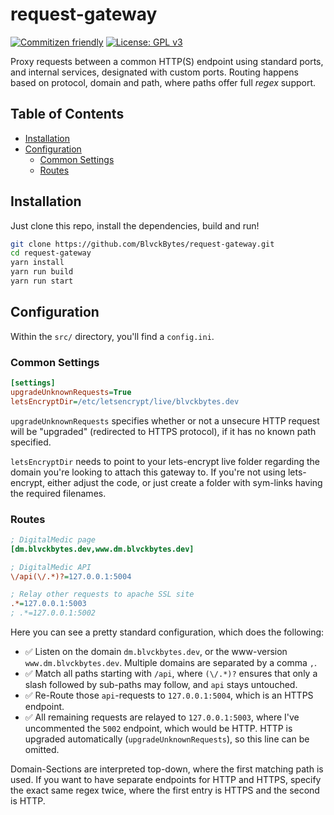 # request-gateway

[![Commitizen friendly](https://img.shields.io/badge/commitizen-friendly-brightgreen.svg)](http://commitizen.github.io/cz-cli/)
[![License: GPL v3](https://img.shields.io/badge/License-GPLv3-blue.svg)](https://www.gnu.org/licenses/gpl-3.0)

Proxy requests between a common HTTP(S) endpoint using standard ports, and internal services, designated with custom ports. Routing happens based on protocol, domain and path, where paths offer full *regex* support.

## Table of Contents
* [Installation](#installation)
* [Configuration](#configuration)
  * [Common Settings](#common-settings)
  * [Routes](#routes)

## Installation

Just clone this repo, install the dependencies, build and run!

```bash
git clone https://github.com/BlvckBytes/request-gateway.git
cd request-gateway
yarn install
yarn run build
yarn run start
```

## Configuration

Within the `src/` directory, you'll find a `config.ini`.

### Common Settings

```ini
[settings]
upgradeUnknownRequests=True
letsEncryptDir=/etc/letsencrypt/live/blvckbytes.dev
```

`upgradeUnknownRequests` specifies whether or not a unsecure HTTP request will be "upgraded" (redirected to HTTPS protocol), if it has no known path specified.

`letsEncryptDir` needs to point to your lets-encrypt live folder regarding the domain you're looking to attach this gateway to. If you're not using lets-encrypt, either adjust the code, or just create a folder with sym-links having the required filenames.

### Routes

```ini
; DigitalMedic page
[dm.blvckbytes.dev,www.dm.blvckbytes.dev]

; DigitalMedic API
\/api(\/.*)?=127.0.0.1:5004

; Relay other requests to apache SSL site
.*=127.0.0.1:5003
; .*=127.0.0.1:5002
```

Here you can see a pretty standard configuration, which does the following:

* ✅ Listen on the domain `dm.blvckbytes.dev`, or the www-version `www.dm.blvckbytes.dev`. Multiple domains are separated by a comma `,`.
* ✅ Match all paths starting with `/api`, where `(\/.*)?` ensures that only a slash followed by sub-paths may follow, and `api` stays untouched.
* ✅ Re-Route those `api`-requests to `127.0.0.1:5004`, which is an HTTPS endpoint.
* ✅ All remaining requests are relayed to `127.0.0.1:5003`, where I've uncommented the `5002` endpoint, which would be HTTP. HTTP is upgraded automatically (`upgradeUnknownRequests`), so this line can be omitted.

Domain-Sections are interpreted top-down, where the first matching path is used. If you want to have separate endpoints for HTTP and HTTPS, specify the exact same regex twice, where the first entry is HTTPS and the second is HTTP.